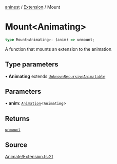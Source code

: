 [aninest](../../index.md) / [Extension](../index.md) / Mount

# Mount\<Animating\>

```ts
type Mount<Animating>: (anim) => unmount;
```

A function that mounts an extension to the animation.

## Type parameters

• **Animating** extends [`UnknownRecursiveAnimatable`](../../AnimatableTypes/type-aliases/UnknownRecursiveAnimatable.md)

## Parameters

• **anim**: [`Animation`](../../AnimatableTypes/type-aliases/Animation.md)\<`Animating`\>

## Returns

[`unmount`](unmount.md)

## Source

[Animate/Extension.ts:21](https://github.com/zphrs/aninest/blob/f1bf3a3/src/Animate/Extension.ts#L21)
